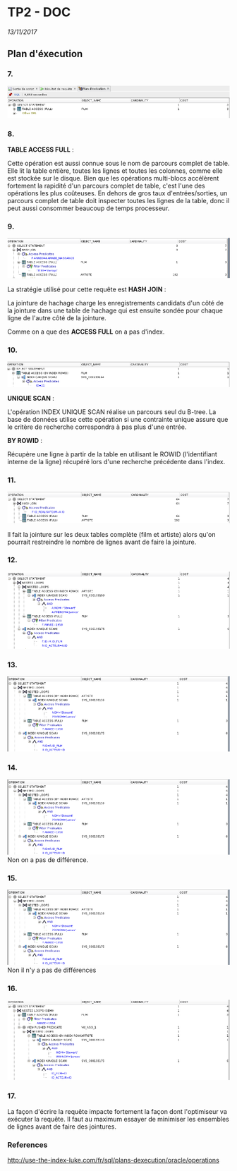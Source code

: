 # TP2 - DOC
_13/11/2017_

## Plan d'éxecution

### 7.
![](./img/q7.png)

### 8.
**TABLE ACCESS FULL** :

Cette opération est aussi connue sous le nom de parcours complet de table. Elle lit la table entière, toutes les lignes et toutes les colonnes, comme elle est stockée sur le disque. Bien que les opérations multi-blocs accélèrent fortement la rapidité d'un parcours complet de table, c'est l'une des opérations les plus coûteuses. En dehors de gros taux d'entrées/sorties, un parcours complet de table doit inspecter toutes les lignes de la table, donc il peut aussi consommer beaucoup de temps processeur.

### 9.
![](./img/q9.png)

La stratégie utilisé pour cette requête est **HASH JOIN** :

La jointure de hachage charge les enregistrements candidats d'un côté de la jointure dans une table de hachage qui est ensuite sondée pour chaque ligne de l'autre côté de la jointure.

Comme on a que des **ACCESS FULL** on a pas d'index.

### 10.
![](./img/q10.png)

**UNIQUE SCAN** :

L'opération INDEX UNIQUE SCAN réalise un parcours seul du B-tree. La base de données utilise cette opération si une contrainte unique assure que le critère de recherche correspondra à pas plus d'une entrée.


**BY ROWID** :

Récupère une ligne à partir de la table en utilisant le ROWID (l'identifiant interne de la ligne) récupéré lors d'une recherche précédente dans l'index.


### 11.
![](./img/q11.png)

Il fait la jointure sur les deux tables complète (film et artiste) alors qu'on pourrait restreindre le nombre de lignes avant de faire la jointure.

### 12.
![](./img/q12.png)

### 13.
![](./img/q13.png)

### 14.
![](./img/q13.png)
Non on a pas de différence.

### 15.
![](./img/q13.png)
Non il n'y a pas de différences

### 16.
![](./img/q16.png)

### 17.
La façon d'écrire la requête impacte fortement la façon dont l'optimiseur va exécuter la requête. Il faut au maximum essayer de minimiser les ensembles de lignes avant de faire des jointures.

### References
http://use-the-index-luke.com/fr/sql/plans-dexecution/oracle/operations
